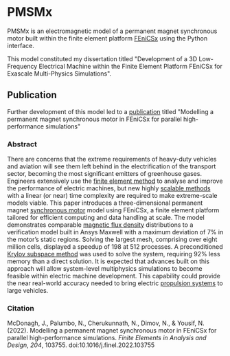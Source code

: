 
# PMSMx

PMSMx is an electromagnetic model of a permanent magnet synchronous motor built within the finite element platform [FEniCSx](https://fenicsproject.org) using the Python interface.

This model constituted my dissertation titled "Development of a 3D Low-Frequency Electrical Machine within the Finite Element Platform FEniCSx for Exascale Multi-Physics Simulations".

## Publication

Further development of this model led to a [publication](https://doi.org/10.1016/j.finel.2022.103755) titled "Modelling a permanent magnet synchronous motor in FEniCSx for parallel high-performance simulations"

### Abstract
There are concerns that the extreme requirements of heavy-duty vehicles and aviation will see them left behind in the electrification of the transport sector, becoming the most significant emitters of greenhouse gases. Engineers extensively use the  [finite element method](https://www.sciencedirect.com/topics/engineering/finite-element-method "Learn more about finite element method from ScienceDirect's AI-generated Topic Pages")  to analyse and improve the performance of electric machines, but new highly [scalable methods](https://www.sciencedirect.com/topics/computer-science/scalable-method "Learn more about scalable methods from ScienceDirect's AI-generated Topic Pages") with a linear (or near) time complexity are required to make extreme-scale models viable. This paper introduces a three-dimensional permanent magnet  [synchronous motor](https://www.sciencedirect.com/topics/engineering/synchronous-motor "Learn more about synchronous motor from ScienceDirect's AI-generated Topic Pages")  model using FEniCSx, a finite element platform tailored for efficient computing and data handling at scale. The model demonstrates comparable [magnetic flux density](https://www.sciencedirect.com/topics/engineering/magnetic-flux-density "Learn more about magnetic flux density from ScienceDirect's AI-generated Topic Pages")  distributions to a verification model built in Ansys Maxwell with a maximum deviation of 7% in the motor’s static regions. Solving the largest mesh, comprising over eight million cells, displayed a speedup of 198 at 512 processes. A preconditioned [Krylov subspace method](https://www.sciencedirect.com/topics/computer-science/krylov-subspace-method "Learn more about Krylov subspace method from ScienceDirect's AI-generated Topic Pages") was used to solve the system, requiring 92% less memory than a direct solution. It is expected that advances built on this approach will allow system-level multiphysics simulations to become feasible within electric machine development. This capability could provide the near real-world accuracy needed to bring electric  [propulsion systems](https://www.sciencedirect.com/topics/engineering/propulsion-system "Learn more about propulsion systems from ScienceDirect's AI-generated Topic Pages")  to large vehicles.

### Citation

McDonagh, J., Palumbo, N., Cherukunnath, N., Dimov, N., & Yousif, N. (2022). Modelling a permanent magnet synchronous motor in FEniCSx for parallel high-performance simulations. _Finite Elements in Analysis and Design_, _204_, 103755. doi:10.1016/j.finel.2022.103755
